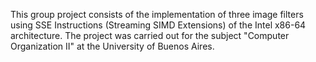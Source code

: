 This group project consists of the implementation of three image filters using SSE Instructions (Streaming SIMD Extensions) of the Intel x86-64 architecture. The project was carried out for the subject "Computer Organization II" at the University of Buenos Aires.
